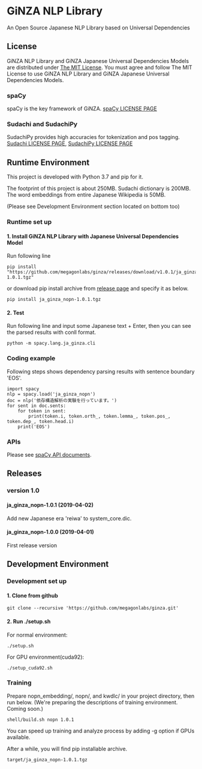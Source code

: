 # GiNZA NLP Library
An Open Source Japanese NLP Library based on Universal Dependencies

## License
GiNZA NLP Library and GiNZA Japanese Universal Dependencies Models are distributed under
[The MIT License](https://github.com/megagonlabs/ginza/blob/master/LICENSE).
You must agree and follow The MIT License to use GiNZA NLP Library and GiNZA Japanese Universal Dependencies Models.

### spaCy
spaCy is the key framework of GiNZA.
[spaCy LICENSE PAGE](https://github.com/explosion/spaCy/blob/master/LICENSE)

### Sudachi and SudachiPy
SudachiPy provides high accuracies for tokenization and pos tagging.
[Sudachi LICENSE PAGE](https://github.com/WorksApplications/Sudachi/blob/develop/LICENSE-2.0.txt),
[SudachiPy LICENSE PAGE](https://github.com/WorksApplications/SudachiPy/blob/develop/LICENSE)

## Runtime Environment
This project is developed with Python 3.7 and pip for it.

The footprint of this project is about 250MB.
Sudachi dictionary is 200MB.
The word embeddings from entire Japanese Wikipedia is 50MB.

(Please see Development Environment section located on bottom too)
### Runtime set up
#### 1. Install GiNZA NLP Library with Japanese Universal Dependencies Model
Run following line
```
pip install "https://github.com/megagonlabs/ginza/releases/download/v1.0.1/ja_ginza_nopn-1.0.1.tgz"
```
or download pip install archive from [release page](https://github.com/megagonlabs/ginza/releases) and
specify it as below.
```
pip install ja_ginza_nopn-1.0.1.tgz
```
#### 2. Test
Run following line and input some Japanese text + Enter, then you can see the parsed results with conll format.
```
python -m spacy.lang.ja_ginza.cli
```
### Coding example
Following steps shows dependency parsing results with sentence boundary 'EOS'.
```
import spacy
nlp = spacy.load('ja_ginza_nopn')
doc = nlp('依存構造解析の実験を行っています。')
for sent in doc.sents:
    for token in sent:
        print(token.i, token.orth_, token.lemma_, token.pos_, token.dep_, token.head.i)
    print('EOS')
```
### APIs
Please see [spaCy API documents](https://spacy.io/api/).
## Releases
### version 1.0
#### ja_ginza_nopn-1.0.1 (2019-04-02)
Add new Japanese era 'reiwa' to system_core.dic.
#### ja_ginza_nopn-1.0.0 (2019-04-01)
First release version

## Development Environment
### Development set up
#### 1. Clone from github
```
git clone --recursive 'https://github.com/megagonlabs/ginza.git'
```
#### 2. Run ./setup.sh
For normal environment:
```
./setup.sh
```
For GPU environment(cuda92):
```
./setup_cuda92.sh
```
### Training
Prepare nopn_embedding/, nopn/, and kwdlc/ in your project directory, then run below.
(We're preparing the descriptions of training environment. Coming soon.)
```
shell/build.sh nopn 1.0.1
```
You can speed up training and analyze process by adding -g option if GPUs available.

After a while, you will find pip installable archive.
```
target/ja_ginza_nopn-1.0.1.tgz
```
